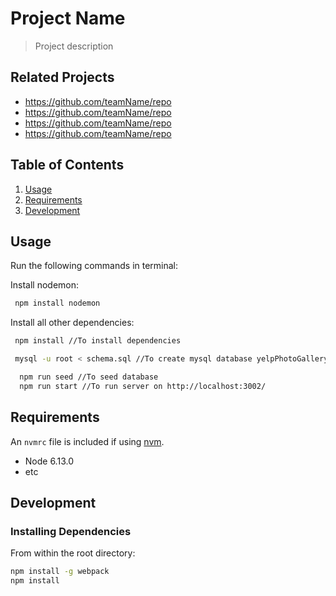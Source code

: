 # Project Name

> Project description

## Related Projects

  - https://github.com/teamName/repo
  - https://github.com/teamName/repo
  - https://github.com/teamName/repo
  - https://github.com/teamName/repo

## Table of Contents

1. [Usage](#Usage)
1. [Requirements](#requirements)
1. [Development](#development)

## Usage
Run the following commands in terminal:

Install nodemon:

```sh
 npm install nodemon
```

Install all other dependencies:

```sh
 npm install //To install dependencies
```
```sh
 mysql -u root < schema.sql //To create mysql database yelpPhotoGallery
```

```sh
  npm run seed //To seed database
  npm run start //To run server on http://localhost:3002/
```


## Requirements

An `nvmrc` file is included if using [nvm](https://github.com/creationix/nvm).

- Node 6.13.0
- etc

## Development

### Installing Dependencies

From within the root directory:

```sh
npm install -g webpack
npm install
```

